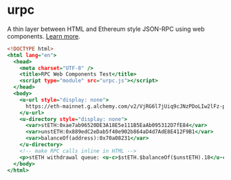 # urpc

A thin layer between HTML and Ethereum style JSON-RPC using web components. [Learn more](https://geeogi.com/articles/urpc).

```.html
<!DOCTYPE html>
<html lang="en">
  <head>
    <meta charset="UTF-8" />
    <title>RPC Web Components Test</title>
    <script type="module" src="urpc.js"></script>
  </head>
  <body>
    <u-url style="display: none">
      https://eth-mainnet.g.alchemy.com/v2/VjRG6l7jUiq9cJNzPDoLIw2lFz-pz_Ra
    </u-url>
    <u-directory style="display: none">
      <var>stETH:0xae7ab96520DE3A18E5e111B5EaAb095312D7fE84</var>
      <var>unstETH:0x889edC2eDab5f40e902b864aD4d7AdE8E412F9B1</var>
      <var>balanceOf(address):0x70a08231</var>
    </u-directory>
    <!-- make RPC calls inline in HTML -->
    <p>stETH withdrawal queue: <u-c>$stETH.$balanceOf($unstETH).18</u-c></p>
  </body>
</html>
```
